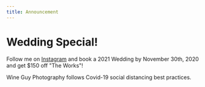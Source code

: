 ```yaml
---
title: Announcement
---
```

# Wedding Special!

Follow me on [Instagram](https://www.instagram.com/wineguyphotography/) and book a 2021 Wedding by November 30th, 2020 and get $150 off "The Works"!

Wine Guy Photography follows Covid-19 social distancing best practices.